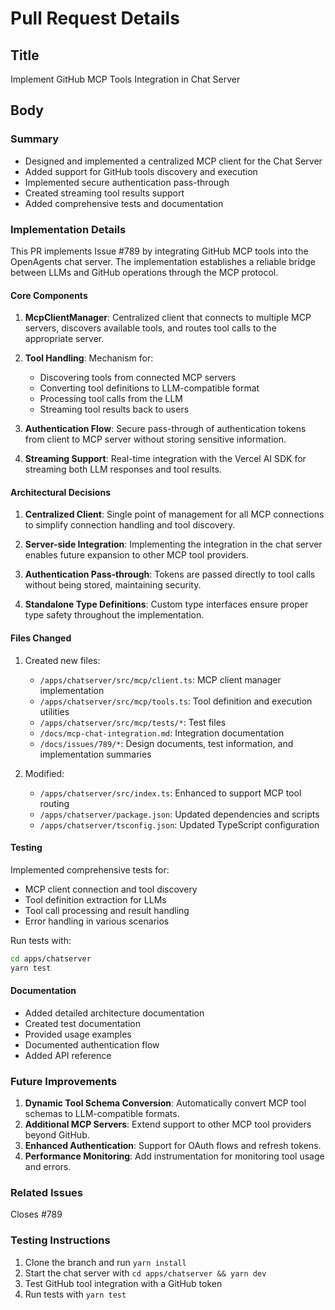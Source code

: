 # Pull Request Details

## Title
Implement GitHub MCP Tools Integration in Chat Server

## Body

### Summary
- Designed and implemented a centralized MCP client for the Chat Server
- Added support for GitHub tools discovery and execution
- Implemented secure authentication pass-through
- Created streaming tool results support
- Added comprehensive tests and documentation

### Implementation Details

This PR implements Issue #789 by integrating GitHub MCP tools into the OpenAgents chat server. The implementation establishes a reliable bridge between LLMs and GitHub operations through the MCP protocol.

#### Core Components

1. **McpClientManager**: Centralized client that connects to multiple MCP servers, discovers available tools, and routes tool calls to the appropriate server.

2. **Tool Handling**: Mechanism for:
   - Discovering tools from connected MCP servers
   - Converting tool definitions to LLM-compatible format
   - Processing tool calls from the LLM
   - Streaming tool results back to users

3. **Authentication Flow**: Secure pass-through of authentication tokens from client to MCP server without storing sensitive information.

4. **Streaming Support**: Real-time integration with the Vercel AI SDK for streaming both LLM responses and tool results.

#### Architectural Decisions

1. **Centralized Client**: Single point of management for all MCP connections to simplify connection handling and tool discovery.

2. **Server-side Integration**: Implementing the integration in the chat server enables future expansion to other MCP tool providers.

3. **Authentication Pass-through**: Tokens are passed directly to tool calls without being stored, maintaining security.

4. **Standalone Type Definitions**: Custom type interfaces ensure proper type safety throughout the implementation.

#### Files Changed

1. Created new files:
   - `/apps/chatserver/src/mcp/client.ts`: MCP client manager implementation
   - `/apps/chatserver/src/mcp/tools.ts`: Tool definition and execution utilities
   - `/apps/chatserver/src/mcp/tests/*`: Test files
   - `/docs/mcp-chat-integration.md`: Integration documentation
   - `/docs/issues/789/*`: Design documents, test information, and implementation summaries

2. Modified:
   - `/apps/chatserver/src/index.ts`: Enhanced to support MCP tool routing
   - `/apps/chatserver/package.json`: Updated dependencies and scripts
   - `/apps/chatserver/tsconfig.json`: Updated TypeScript configuration

#### Testing

Implemented comprehensive tests for:
- MCP client connection and tool discovery
- Tool definition extraction for LLMs
- Tool call processing and result handling
- Error handling in various scenarios

Run tests with:
```bash
cd apps/chatserver
yarn test
```

#### Documentation

- Added detailed architecture documentation
- Created test documentation
- Provided usage examples
- Documented authentication flow
- Added API reference

### Future Improvements

1. **Dynamic Tool Schema Conversion**: Automatically convert MCP tool schemas to LLM-compatible formats.
2. **Additional MCP Servers**: Extend support to other MCP tool providers beyond GitHub.
3. **Enhanced Authentication**: Support for OAuth flows and refresh tokens.
4. **Performance Monitoring**: Add instrumentation for monitoring tool usage and errors.

### Related Issues
Closes #789

### Testing Instructions
1. Clone the branch and run `yarn install`
2. Start the chat server with `cd apps/chatserver && yarn dev`
3. Test GitHub tool integration with a GitHub token
4. Run tests with `yarn test`